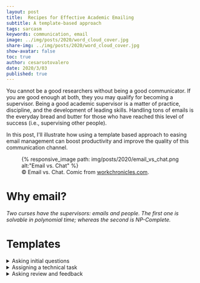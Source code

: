 ```yaml
---
layout: post
title:  Recipes for Effective Academic Emailing
subtitle: A template-based approach
tags: sarcasm
keywords: communication, email
image: ../img/posts/2020/word_cloud_cover.jpg
share-img: ../img/posts/2020/word_cloud_cover.jpg
show-avatar: false
toc: true
author: cesarsotovalero
date: 2020/3/03
published: true
---
```


You cannot be a good researchers without being a good communicator. 
If you are good enough at both, they you may qualify for becoming a supervisor.
Being a good academic supervisor is a matter of practice, discipline, and the development of leading skills. 
Handling tons of emails is the everyday bread and butter for those who have reached this level of success (i.e., supervising other people). 

In this post, I'll illustrate how using a template based approach to easing email management can boost productivity and improve the quality of this communication channel.

<figure class="jb_picture">
{% responsive_image path: img/posts/2020/email_vs_chat.png alt:"Email vs. Chat" %}
  <figcaption class="stroke"> 
&#169; Email vs. Chat. Comic from <a href="https://workchronicles.com">workchronicles.com</a>.
</figcaption>
</figure>

# Why email? 

<aside class="quote">
    <em>Two curses have the supervisors: emails and people. The first one is solvable in polynomial time; whereas the second is NP-Complete.</em>
</aside>

# Templates

<details><summary>Asking initial questions</summary>
<p>
Hi XXX,<br/>
<br/>
Nice to meet you.
<br/>
As a starting point for our conversation, I would like to know more about you.<br/>
* What's your best research writing achievement (report, dissertation, paper)? (please send it to me)<br/>
* What's your best programming achievement (explain the domain, programming language, software stack, role in the team)?<br/>
* What accomplishments are you most proud of?<br/>
* What's your biggest failure?<br/>
<br/>
Best regards,
XXX
<br/>
</p>
</details>

<details><summary>Assigning a technical task</summary>
Hi XXX,<br/>
<br/>
Now I'd like to give you a technical task.<br/>
<br/>
Your task is XXX.<br/>
<br/>
The task is deliberately very open because this is how research works. In case of problems (and there will be some), don't hesitate to make simplifying assumptions in order to achieve something meaningful.<br/>
<br/>
Then, I ask you to write a short document explaining the outcome of this task and your reflection on it. If you're not successful, you can reflect about the main difficulties you faced.<br/>
<br/>
When could you send me this document?<br/>
<br/>
Best,<br/>
XXX
</details>


<details><summary>Asking review and feedback</summary>
<p>
Hi XXX,<br/>
<br/>
I hope your review to be almost-comically brutal.
<br/>
Best regards,
XXX
<br/>
</p>
</details>




